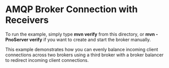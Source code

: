 # AMQP Broker Connection with Receivers

To run the example, simply type **mvn verify** from this directory, or **mvn -PnoServer verify** if you want to create and start the broker manually.

This example demonstrates how you can evenly balance incoming client connections across two brokers
using a third broker with a broker balancer to redirect incoming client connections.